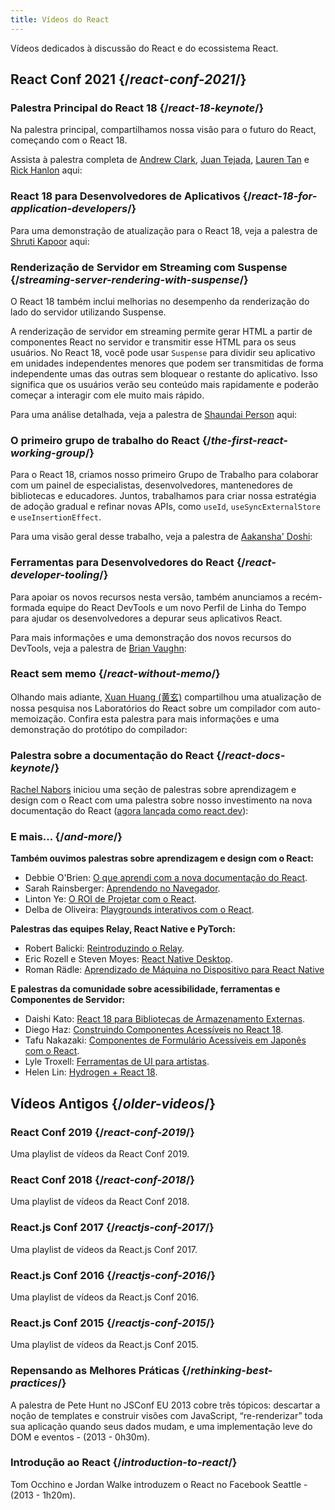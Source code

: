 ```yaml
---
title: Vídeos do React
---
```


<Intro>

Vídeos dedicados à discussão do React e do ecossistema React.

</Intro>

## React Conf 2021 {/*react-conf-2021*/}

### Palestra Principal do React 18 {/*react-18-keynote*/}

Na palestra principal, compartilhamos nossa visão para o futuro do React, começando com o React 18.

Assista à palestra completa de [Andrew Clark](https://twitter.com/acdlite), [Juan Tejada](https://twitter.com/_jstejada), [Lauren Tan](https://twitter.com/potetotes) e [Rick Hanlon](https://twitter.com/rickhanlonii) aqui:

<YouTubeIframe src="https://www.youtube.com/embed/FZ0cG47msEk" title="YouTube video player" />

### React 18 para Desenvolvedores de Aplicativos {/*react-18-for-application-developers*/}

Para uma demonstração de atualização para o React 18, veja a palestra de [Shruti Kapoor](https://twitter.com/shrutikapoor08) aqui:

<YouTubeIframe src="https://www.youtube.com/embed/ytudH8je5ko" title="YouTube video player" />

### Renderização de Servidor em Streaming com Suspense {/*streaming-server-rendering-with-suspense*/}

O React 18 também inclui melhorias no desempenho da renderização do lado do servidor utilizando Suspense.

A renderização de servidor em streaming permite gerar HTML a partir de componentes React no servidor e transmitir esse HTML para os seus usuários. No React 18, você pode usar `Suspense` para dividir seu aplicativo em unidades independentes menores que podem ser transmitidas de forma independente umas das outras sem bloquear o restante do aplicativo. Isso significa que os usuários verão seu conteúdo mais rapidamente e poderão começar a interagir com ele muito mais rápido.

Para uma análise detalhada, veja a palestra de [Shaundai Person](https://twitter.com/shaundai) aqui:

<YouTubeIframe src="https://www.youtube.com/embed/pj5N-Khihgc" title="YouTube video player" />

### O primeiro grupo de trabalho do React {/*the-first-react-working-group*/}

Para o React 18, criamos nosso primeiro Grupo de Trabalho para colaborar com um painel de especialistas, desenvolvedores, mantenedores de bibliotecas e educadores. Juntos, trabalhamos para criar nossa estratégia de adoção gradual e refinar novas APIs, como `useId`, `useSyncExternalStore` e `useInsertionEffect`.

Para uma visão geral desse trabalho, veja a palestra de [Aakansha' Doshi](https://twitter.com/aakansha1216):

<YouTubeIframe src="https://www.youtube.com/embed/qn7gRClrC9U" title="YouTube video player" />

### Ferramentas para Desenvolvedores do React {/*react-developer-tooling*/}

Para apoiar os novos recursos nesta versão, também anunciamos a recém-formada equipe do React DevTools e um novo Perfil de Linha do Tempo para ajudar os desenvolvedores a depurar seus aplicativos React.

Para mais informações e uma demonstração dos novos recursos do DevTools, veja a palestra de [Brian Vaughn](https://twitter.com/brian_d_vaughn):

<YouTubeIframe src="https://www.youtube.com/embed/oxDfrke8rZg" title="YouTube video player" />

### React sem memo {/*react-without-memo*/}

Olhando mais adiante, [Xuan Huang (黄玄)](https://twitter.com/Huxpro) compartilhou uma atualização de nossa pesquisa nos Laboratórios do React sobre um compilador com auto-memoização. Confira esta palestra para mais informações e uma demonstração do protótipo do compilador:

<YouTubeIframe src="https://www.youtube.com/embed/lGEMwh32soc" title="YouTube video player" />

### Palestra sobre a documentação do React {/*react-docs-keynote*/}

[Rachel Nabors](https://twitter.com/rachelnabors) iniciou uma seção de palestras sobre aprendizagem e design com o React com uma palestra sobre nosso investimento na nova documentação do React ([agora lançada como react.dev](/blog/2023/03/16/introducing-react-dev)):

<YouTubeIframe src="https://www.youtube.com/embed/mneDaMYOKP8" title="YouTube video player" />

### E mais... {/*and-more*/}

**Também ouvimos palestras sobre aprendizagem e design com o React:**

* Debbie O'Brien: [O que aprendi com a nova documentação do React](https://youtu.be/-7odLW_hG7s).
* Sarah Rainsberger: [Aprendendo no Navegador](https://youtu.be/5X-WEQflCL0).
* Linton Ye: [O ROI de Projetar com o React](https://youtu.be/7cPWmID5XAk).
* Delba de Oliveira: [Playgrounds interativos com o React](https://youtu.be/zL8cz2W0z34).

**Palestras das equipes Relay, React Native e PyTorch:**

* Robert Balicki: [Reintroduzindo o Relay](https://youtu.be/lhVGdErZuN4).
* Eric Rozell e Steven Moyes: [React Native Desktop](https://youtu.be/9L4FFrvwJwY).
* Roman Rädle: [Aprendizado de Máquina no Dispositivo para React Native](https://youtu.be/NLj73vrc2I8)

**E palestras da comunidade sobre acessibilidade, ferramentas e Componentes de Servidor:**

* Daishi Kato: [React 18 para Bibliotecas de Armazenamento Externas](https://youtu.be/oPfSC5bQPR8).
* Diego Haz: [Construindo Componentes Acessíveis no React 18](https://youtu.be/dcm8fjBfro8).
* Tafu Nakazaki: [Componentes de Formulário Acessíveis em Japonês com o React](https://youtu.be/S4a0QlsH0pU).
* Lyle Troxell: [Ferramentas de UI para artistas](https://youtu.be/b3l4WxipFsE).
* Helen Lin: [Hydrogen + React 18](https://youtu.be/HS6vIYkSNks).

## Vídeos Antigos {/*older-videos*/}

### React Conf 2019 {/*react-conf-2019*/}

Uma playlist de vídeos da React Conf 2019.
<YouTubeIframe title="React Conf 2019" src="https://www.youtube-nocookie.com/embed/playlist?list=PLPxbbTqCLbGHPxZpw4xj_Wwg8-fdNxJRh" />

### React Conf 2018 {/*react-conf-2018*/}

Uma playlist de vídeos da React Conf 2018.
<YouTubeIframe title="React Conf 2018" src="https://www.youtube-nocookie.com/embed/playlist?list=PLPxbbTqCLbGE5AihOSExAa4wUM-P42EIJ" />

### React.js Conf 2017 {/*reactjs-conf-2017*/}

Uma playlist de vídeos da React.js Conf 2017.
<YouTubeIframe title="React.js Conf 2017" src="https://www.youtube-nocookie.com/embed/playlist?list=PLb0IAmt7-GS3fZ46IGFirdqKTIxlws7e0" />

### React.js Conf 2016 {/*reactjs-conf-2016*/}

Uma playlist de vídeos da React.js Conf 2016.
<YouTubeIframe title="React.js Conf 2016" src="https://www.youtube-nocookie.com/embed/playlist?list=PLb0IAmt7-GS0M8Q95RIc2lOM6nc77q1IY" />

### React.js Conf 2015 {/*reactjs-conf-2015*/}

Uma playlist de vídeos da React.js Conf 2015.
<YouTubeIframe title="React.js Conf 2015" src="https://www.youtube-nocookie.com/embed/playlist?list=PLb0IAmt7-GS1cbw4qonlQztYV1TAW0sCr" />

### Repensando as Melhores Práticas {/*rethinking-best-practices*/}

A palestra de Pete Hunt no JSConf EU 2013 cobre três tópicos: descartar a noção de templates e construir visões com JavaScript, “re-renderizar” toda sua aplicação quando seus dados mudam, e uma implementação leve do DOM e eventos - (2013 - 0h30m).
<YouTubeIframe title="Pete Hunt: React: Repensando as Melhores Práticas - JSConf EU 2013" src="https://www.youtube-nocookie.com/embed/x7cQ3mrcKaY" />

### Introdução ao React {/*introduction-to-react*/}

Tom Occhino e Jordan Walke introduzem o React no Facebook Seattle - (2013 - 1h20m).
<YouTubeIframe title="Tom Occhino e Jordan Walke introduzem o React no Facebook Seattle" src="https://www.youtube-nocookie.com/embed/XxVg_s8xAms" />